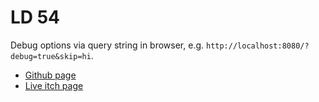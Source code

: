# LD 54

Debug options via query string in browser, e.g. `http://localhost:8080/?debug=true&skip=hi`.

- [Github page](https://radmars.github.io/ld54/)
- [Live itch page](http://radmars.itch.io)
